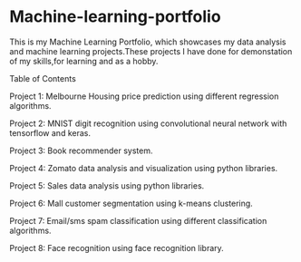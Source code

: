 # Machine-learning-portfolio
This is my Machine Learning Portfolio, which showcases my data analysis and machine learning projects.These projects I have done for demonstation of my skills,for learning and as a hobby.


Table of Contents

Project 1: Melbourne Housing price prediction using different regression algorithms.

Project 2: MNIST digit recognition using convolutional neural network with tensorflow and keras.

Project 3: Book recommender system.

Project 4: Zomato data analysis and visualization using python libraries.

Project 5: Sales data analysis using python libraries.

Project 6: Mall customer segmentation using k-means clustering.

Project 7: Email/sms spam classification using different classification algorithms.

Project 8: Face recognition using face recognition library.
